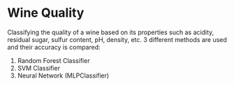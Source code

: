 # Wine Quality

Classifying the quality of a wine based on its properties such as acidity, residual sugar, sulfur content, pH, density, etc. 3 different methods are used and their accuracy is compared:

1. Random Forest Classifier
2. SVM Classifier
3. Neural Network (MLPClassifier)
